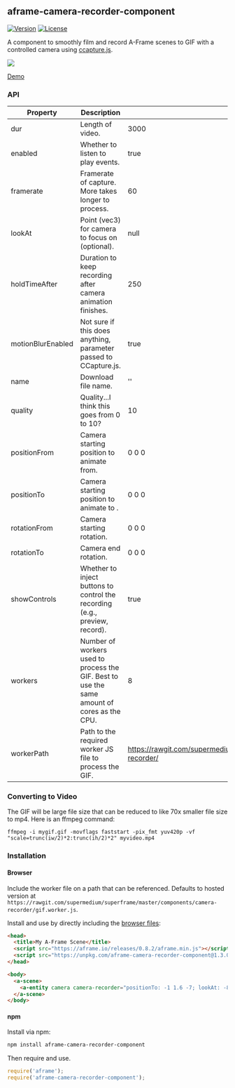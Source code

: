 ## aframe-camera-recorder-component

[![Version](http://img.shields.io/npm/v/aframe-camera-recorder-component.svg?style=flat-square)](https://npmjs.org/package/aframe-camera-recorder-component)
[![License](http://img.shields.io/npm/l/aframe-camera-recorder-component.svg?style=flat-square)](https://npmjs.org/package/aframe-camera-recorder-component)

A component to smoothly film and record A-Frame scenes to GIF with a controlled
camera using [ccapture.js](https://github.com/spite/ccapture.js/).

![](https://user-images.githubusercontent.com/674727/42717535-8f4f1896-86b6-11e8-9093-0cdeaa3c5557.gif)

[Demo](https://supermedium.com/superframe/components/camera-recorder/)

### API

| Property          | Description                                                                                 | Default Value                                                         |
| --------          | -----------                                                                                 | -------------                                                         |
| dur               | Length of video.                                                                            | 3000                                                                  |
| enabled           | Whether to listen to play events.                                                           | true                                                                  |
| framerate         | Framerate of capture. More takes longer to process.                                         | 60                                                                    |
| lookAt            | Point (vec3) for camera to focus on (optional).                                             | null                                                                  |
| holdTimeAfter     | Duration to keep recording after camera animation finishes.                                 | 250                                                                   |
| motionBlurEnabled | Not sure if this does anything, parameter passed to CCapture.js.                            | true                                                                  |
| name              | Download file name.                                                                         | ''                                                                    |
| quality           | Quality...I think this goes from 0 to 10?                                                   | 10                                                                    |
| positionFrom      | Camera starting position to animate from.                                                   | 0 0 0                                                                 |
| positionTo        | Camera starting position to animate to .                                                    | 0 0 0                                                                 |
| rotationFrom      | Camera starting rotation.                                                                   | 0 0 0                                                                 |
| rotationTo        | Camera end rotation.                                                                        | 0 0 0                                                                 |
| showControls      | Whether to inject buttons to control the recording (e.g., preview, record).                 | true                                                                  |
| workers           | Number of workers used to process the GIF. Best to use the same amount of cores as the CPU. | 8                                                                     |
| workerPath        | Path to the required worker JS file to process the GIF.                                     | https://rawgit.com/supermedium/superframe/master/components/camera-recorder/ |

### Converting to Video

The GIF will be large file size that can be reduced to like 70x smaller file
size to mp4. Here is an ffmpeg command:

`ffmpeg -i mygif.gif -movflags faststart -pix_fmt yuv420p -vf "scale=trunc(iw/2)*2:trunc(ih/2)*2" myvideo.mp4`

### Installation

#### Browser

Include the worker file on a path that can be referenced. Defaults to hosted version
at `https://rawgit.com/supermedium/superframe/master/components/camera-recorder/gif.worker.js`.

Install and use by directly including the [browser files](dist):

```html
<head>
  <title>My A-Frame Scene</title>
  <script src="https://aframe.io/releases/0.8.2/aframe.min.js"></script>
  <script src="https://unpkg.com/aframe-camera-recorder-component@1.3.0/dist/aframe-camera-recorder-component.min.js"></script>
</head>

<body>
  <a-scene>
    <a-entity camera camera-recorder="positionTo: -1 1.6 -7; lookAt: -8 5 8" position="5 1.6 0"></a-entity>
  </a-scene>
</body>
```

#### npm

Install via npm:

```bash
npm install aframe-camera-recorder-component
```

Then require and use.

```js
require('aframe');
require('aframe-camera-recorder-component');
```
